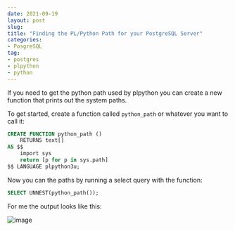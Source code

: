 ```yaml
---
date: 2021-09-19
layout: post
slug: 
title: "Finding the PL/Python Path for your PostgreSQL Server"
categories:
- PosgreSQL
tag:
- postgres 
- plpython
- python
---
```


If you need to get the python path used by plpython you can create a new function that prints out the system paths. 

To get started, create a function called `python_path` or whatever you want to call it:

~~~sql
CREATE FUNCTION python_path ()
    RETURNS text[]
AS $$
    import sys
    return [p for p in sys.path]
$$ LANGUAGE plpython3u;
~~~

Now you can the paths by running a select query with the function:

~~~sql
SELECT UNNEST(python_path());
~~~

For me the output looks like this:

![image](https://user-images.githubusercontent.com/10215346/133931582-f9ae1bb9-bf70-4acf-b042-c159fc25092f.png)

